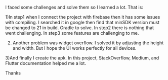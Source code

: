 I faced some challenges and solve them so I learned a lot. That is:

1)In step1 when I connect the project with firebase then it has some issues with compiling. I searched it in google then find that minSDK version must be changed to 21 in build. Gradle to solve. In step2 there is nothing that went challenging. In step3 some features are challenging to me.

2) Another problem was widget overflow. I solved it by adjusting the height and width. But I hope the UI works perfectly for all devices.

3)And finally  I create the apk.
In this project, StackOverflow, Medium, and Flutter documentation helped me a lot.

Thanks
